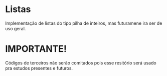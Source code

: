 # Listas
Implementação de listas do tipo pilha de inteiros, mas futuramene ira ser de uso geral.

# IMPORTANTE!
Códigos de terceiros não serão comitados pois esse resitório será usado pra estudos presentes e futuros.
